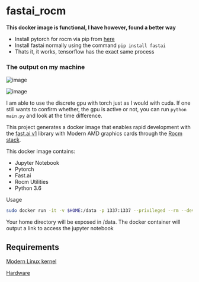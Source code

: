 # fastai_rocm

**This docker image is functional, I have however, found a better way**
- Install pytorch for rocm via pip from <a href="https://pytorch.org/get-started/locally/">here</a>
- Install fastai normally using the command `pip install fastai`
- Thats it, it works, tensorflow has the exact same process

### The output on my machine
![image](https://github.com/viraj-s15/fastai_rocm_docker/assets/79002760/1443d727-5cf2-401a-874d-f97df2573471)

![image](https://github.com/viraj-s15/fastai_rocm_docker/assets/79002760/42742dd7-3b7a-416e-95cb-120c0053c522)

I am able to use the discrete gpu with torch just as I would with cuda. 
If one still wants to confirm whether, the gpu is active or not, you can run
`python main.py` and look at the time difference. 


This project generates a docker image that enables rapid development with the [fast.ai v1](https://github.com/fastai/fastai) library with Modern AMD graphics cards through the [Rocm stack](https://github.com/RadeonOpenCompute/ROCm).

This docker image contains:

* Jupyter Notebook
* Pytorch
* Fast.ai
* Rocm Utilities
* Python 3.6

Usage
```bash
sudo docker run -it -v $HOME:/data -p 1337:1337 --privileged --rm --device=/dev/kfd --device=/dev/dri --group-add video briangorman/fastai_rocm
```

Your home directory will be exposed in /data. The docker container will output a link to access the jupyter notebook


## Requirements
[Modern Linux kernel](https://rocm.github.io/ROCmInstall.html#rocm-support-in-upstream-linux-kernels)

[Hardware](https://rocm.github.io/ROCmInstall.html#hardware-support)
